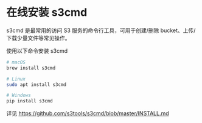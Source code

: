 # 在线安装 s3cmd

s3cmd 是最常用的访问 S3 服务的命令行工具，可用于创建/删除 bucket、上传/下载少量文件等常见操作。

使用以下命令安装 s3cmd

```bash
# macOS
brew install s3cmd

# Linux
sudo apt install s3cmd

# Windows
pip install s3cmd
```

详见 <https://github.com/s3tools/s3cmd/blob/master/INSTALL.md>
